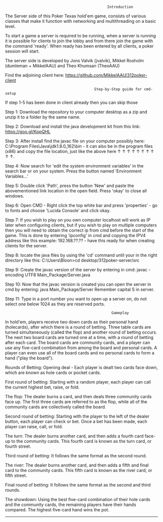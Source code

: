                                                    Introduction

The Server side of this Poker Texas hold'em game, consists of various classes that make it function with networking and multithreading on a basic level.

To start a game a server is required to be running, when a server is running it is possible for clients to join the lobby and from there join the game with the command 'ready'. When ready has been entered by all clients, a poker session will start.

The server side is developed by Jons Valvik (jvalvik), Mikkel Rosholm (dumleman + MikkelAAU) and Theo Khumsan (TheoAAU)

Find the adjoining client here: https://github.com/MikkelAAU/312poker-client


                                             Step-by-Step guide for cmd-setup
                                             
If step 1-5 has been done in client already then you can skip those

  Step 1:
Download the repository to your computer desktop as a zip and unzip it to a folder by the same name. 

  Step 2:
Download and install the java development kit from this link: https://goo.gl/KppQHL

  Step 3:
After install find the javac file on your computer possibly here: C:\Program Files\Java\jdk1.8.0_162\bin - it can also be in the program files (x86) and copy the file location, just like the above here ↑   ↑   ↑   ↑   ↑   ↑   ↑   ↑   ↑   ↑.

  Step 4: 
Now search for 'edit the system environment variables' in the search bar or on your system. Press the button named 'Environment Variables...' 

  Step 5: 
Double click 'Path', press the button 'New' and paste the abovementioned link location in the open field. Press 'okay' to close all windows.

  Step 6:
Open CMD - Right click the top white bar and press 'properties' - go to fonts and choose 'Lucida Console' and click okay.

  Step 7: 
If you wish to play on you own computer localhost will work as IP later when configuring clients, but if you wish to play on multiple computers then you will need to obtain the correct ip from cmd before the start of the game. This is done by entering 'ipconfig' in cmd and copying the IPV4 address like this example: 192.168.??.??  -  have this ready for when creating clients for the server.

  Step 8:
locate the java files by using the 'cd' command until your in the right directory like this: C:\Users\Bloon>cd desktop/312poker-server/src

  Step 9:
Create the javac version of the server by entering in cmd: javac -encoding UTF8 Main_Package/Server.java

  Step 10:
Now that the javac version is created you can open the server in cmd by entering: java Main_Package/Server
Remember capital S in server.

  Step 11: 
Type in a port number you want to open up a server on, do not select one below 1024 as they are reserved ports.


                                                     Gameplay

In hold'em, players receive two down cards as their personal hand (holecards), after which there is a round of betting. Three table cards are turned simultaneously (called the flop) and another round of betting occurs. The next two board cards are turned one at a time, with a round of betting after each card. The board cards are community cards, and a player can use any five-card combination from among the board and personal cards. A player can even use all of the board cards and no personal cards to form a hand ("play the board").

  Rounds of Betting:
Opening deal - Each player is dealt two cards face down, which are known as hole cards or pocket cards.

  First round of betting:
Starting with a random player, each player can call the current highest bet, raise, or fold.
  
  The flop:
The dealer burns a card, and then deals three community cards face up. The first three cards are referred to as the flop, while all of the community cards are collectively called the board.
  
  Second round of betting:
Starting with the player to the left of the dealer button, each player can check or bet. Once a bet has been made, each player can raise, call, or fold.
  
  The turn:
The dealer burns another card, and then adds a fourth card face-up to the community cards. This fourth card is known as the turn card, or fourth street.

  Third round of betting:
It follows the same format as the second round.
  
  The river:
The dealer burns another card, and then adds a fifth and final card to the community cards. This fifth card is known as the river card, or fifth street.
  
  Final round of betting:
It follows the same format as the second and third rounds.
  
  The showdown:
Using the best five-card combination of their hole cards and the community cards, the remaining players have their hands compared. The highest five-card hand wins the pot. 

------------------------------------------------------------------------------------------------------------------------------------







